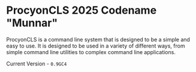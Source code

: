 # ProcyonCLS 2025 Codename "Munnar"

ProcyonCLS is a command line system that is designed to be a simple and easy to use. It is designed to be used in a variety of different ways, from simple command line utilities to complex command line applications.

Current Version - `0.9GC4`